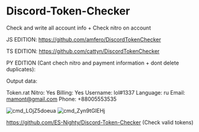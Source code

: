 # Discord-Token-Checker
Check and write all account info + Check nitro on account

JS EDITION: https://github.com/amfero/DiscordTokenChecker

TS EDITION: https://github.com/cattyn/DiscordTokenChecker

PY EDITION (Cant chech nitro and payment information + dont delete duplicates):

Output data:

Token.rat Nitro: Yes Billing: Yes Username: lol#1337 Language: ru Email: mamont@gmail.com Phone: +88005553535

![cmd_LOjZ5doeua](https://user-images.githubusercontent.com/49491499/121754522-4ca8d800-cb2e-11eb-8f8a-7a67c0041b7f.png)
![cmd_Zyn9tGIEHj](https://user-images.githubusercontent.com/49491499/121754523-4d416e80-cb2e-11eb-85ee-23cf5def06b2.png)

https://github.com/ES-Nighty/Discord-Token-Checker (Check valid tokens)
